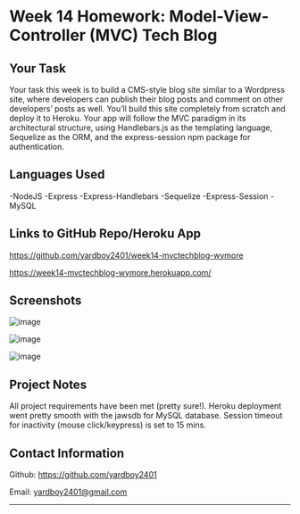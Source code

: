 # Week 14 Homework: Model-View-Controller (MVC) Tech Blog

## Your Task

Your task this week is to build a CMS-style blog site similar to a Wordpress site, where developers can publish their blog posts and comment on other developers’ posts as well. You’ll build this site completely from scratch and deploy it to Heroku. Your app will follow the MVC paradigm in its architectural structure, using Handlebars.js as the templating language, Sequelize as the ORM, and the express-session npm package for authentication.

## Languages Used

-NodeJS
-Express
-Express-Handlebars
-Sequelize
-Express-Session
-MySQL

## Links to GitHub Repo/Heroku App

https://github.com/yardboy2401/week14-mvctechblog-wymore

https://week14-mvctechblog-wymore.herokuapp.com/

## Screenshots

![image](https://user-images.githubusercontent.com/85953688/147842578-5319eee8-33b2-43f9-be73-8af52a3fd6b8.png)

![image](https://user-images.githubusercontent.com/85953688/147842583-56232421-042b-436e-9662-fade356bba4e.png)

![image](https://user-images.githubusercontent.com/85953688/147842589-52955a66-ab9f-43e9-b232-4a5c98d17203.png)

## Project Notes

All project requirements have been met (pretty sure!). Heroku deployment went pretty smooth with the jawsdb for MySQL database. Session timeout for inactivity (mouse click/keypress) is set to 15 mins.

## Contact Information
Github: https://github.com/yardboy2401

Email: yardboy2401@gmail.com

- - - -
